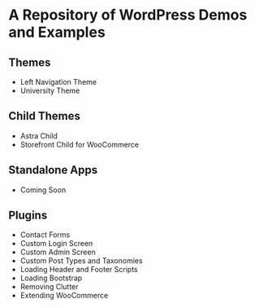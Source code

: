 # A Repository of WordPress Demos and Examples

## Themes
* Left Navigation Theme
* University Theme

## Child Themes
* Astra Child
* Storefront Child for WooCommerce

## Standalone Apps
* Coming Soon

## Plugins
* Contact Forms
* Custom Login Screen
* Custom Admin Screen
* Custom Post Types and Taxonomies
* Loading Header and Footer Scripts
* Loading Bootstrap
* Removing Clutter
* Extending WooCommerce
